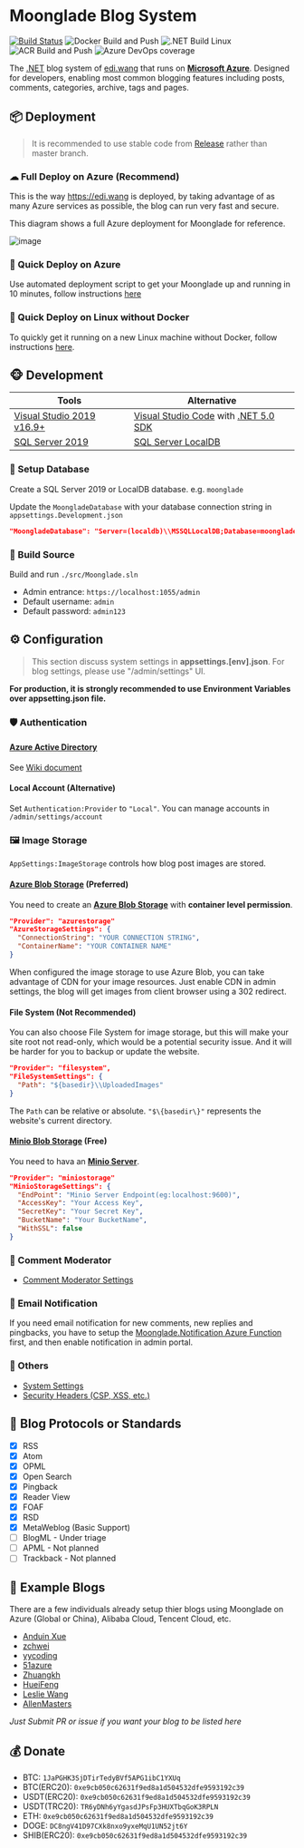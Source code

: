# Moonglade Blog System

[![Build Status](https://dev.azure.com/ediwang/Edi-GitHub/_apis/build/status/EdiWang.Moonglade?branchName=master)](https://dev.azure.com/ediwang/Moonglade%20DevOps/_build/latest?definitionId=68&branchName=master) 
![Docker Build and Push](https://github.com/EdiWang/Moonglade/workflows/Docker%20Build%20and%20Push/badge.svg) 
![.NET Build Linux](https://github.com/EdiWang/Moonglade/workflows/.NET%20Build%20Linux/badge.svg) 
![ACR Build and Push](https://github.com/EdiWang/Moonglade/workflows/ACR%20Build%20and%20Push/badge.svg) 
![Azure DevOps coverage](https://img.shields.io/azure-devops/coverage/ediwang/Moonglade%20DevOps/68?label=Unit%20Test%20Coverage)

The [.NET](https://dotnet.microsoft.com/) blog system of [edi.wang](https://edi.wang) that runs on [**Microsoft Azure**](https://azure.microsoft.com/en-us/). Designed for developers, enabling most common blogging features including posts, comments, categories, archive, tags and pages.

## 📦 Deployment

> It is recommended to use stable code from [Release](https://github.com/EdiWang/Moonglade/releases) rather than master branch.

### ☁ Full Deploy on Azure (Recommend)

This is the way https://edi.wang is deployed, by taking advantage of as many Azure services as possible, the blog can run very fast and secure.

This diagram shows a full Azure deployment for Moonglade for reference.

![image](https://blog.ediwangcdn.com/web-assets/ediwang-azure-arch-visio.png)

### 🐋 Quick Deploy on Azure

Use automated deployment script to get your Moonglade up and running in 10 minutes, follow instructions [here](https://github.com/EdiWang/Moonglade/wiki/Quick-Deploy-on-Azure)

### 🐧 Quick Deploy on Linux without Docker

To quickly get it running on a new Linux machine without Docker, follow instructions [here](https://github.com/EdiWang/Moonglade/wiki/Quick-Install-on-Linux-Machine).

## 🐵 Development

Tools | Alternative
--- | ---
[Visual Studio 2019 v16.9+](https://visualstudio.microsoft.com/) | [Visual Studio Code](https://code.visualstudio.com/) with [.NET 5.0 SDK](http://dot.net)
[SQL Server 2019](https://www.microsoft.com/en-us/sql-server/sql-server-2019) | [SQL Server LocalDB](https://docs.microsoft.com/en-us/sql/database-engine/configure-windows/sql-server-express-localdb?view=sql-server-ver15?WT.mc_id=AZ-MVP-5002809)

### 💾 Setup Database

Create a SQL Server 2019 or LocalDB database. e.g. ```moonglade```

Update the `MoongladeDatabase` with your database connection string in `appsettings.Development.json`

```json
"MoongladeDatabase": "Server=(localdb)\\MSSQLLocalDB;Database=moonglade;Trusted_Connection=True;"
```

### 🔨 Build Source

Build and run `./src/Moonglade.sln`
- Admin entrance: `https://localhost:1055/admin`
- Default username: `admin`
- Default password: `admin123`

## ⚙ Configuration

> This section discuss system settings in **appsettings.[env].json**. For blog settings, please use "/admin/settings" UI.

**For production, it is strongly recommended to use Environment Variables over appsetting.json file.**

### 🛡 Authentication

#### [Azure Active Directory](https://azure.microsoft.com/en-us/services/active-directory/)

See [Wiki document](https://github.com/EdiWang/Moonglade/wiki/Use-Azure-Active-Directory-Authentication)

#### Local Account (Alternative)

Set `Authentication:Provider` to `"Local"`. You can manage accounts in `/admin/settings/account`

### 🖼 Image Storage
`AppSettings:ImageStorage` controls how blog post images are stored.

#### [Azure Blob Storage](https://azure.microsoft.com/en-us/services/storage/blobs/) (Preferred)

You need to create an [**Azure Blob Storage**](https://azure.microsoft.com/en-us/services/storage/blobs/) with **container level permission**. 

```json
"Provider": "azurestorage"
"AzureStorageSettings": {
  "ConnectionString": "YOUR CONNECTION STRING",
  "ContainerName": "YOUR CONTAINER NAME"
}
```

When configured the image storage to use Azure Blob, you can take advantage of CDN for your image resources. Just enable CDN in admin settings, the blog will get images from client browser using a 302 redirect.

#### File System (Not Recommended)

You can also choose File System for image storage, but this will make your site root not read-only, which would be a potential security issue. And it will be harder for you to backup or update the website.

```json
"Provider": "filesystem",
"FileSystemSettings": {
  "Path": "${basedir}\\UploadedImages"
}
```
The ```Path``` can be relative or absolute. ```"$\{basedir\}"``` represents the website's current directory. 

#### [Minio Blob Storage](https://min.io/) (Free)

You need to hava an [**Minio Server**](https://docs.min.io/). 

```json
"Provider": "miniostorage"
"MinioStorageSettings": {
  "EndPoint": "Minio Server Endpoint(eg:localhost:9600)",
  "AccessKey": "Your Access Key",
  "SecretKey": "Your Secret Key",
  "BucketName": "Your BucketName",
  "WithSSL": false
}
```
### 🤬 Comment Moderator

- [Comment Moderator Settings](https://github.com/EdiWang/Moonglade/wiki/Comment-Moderator-Settings)

### 📧 Email Notification

If you need email notification for new comments, new replies and pingbacks, you have to setup the [Moonglade.Notification Azure Function](https://github.com/EdiWang/Moonglade.Notification) first, and then enable notification in admin portal.

### 🔩 Others

- [System Settings](https://github.com/EdiWang/Moonglade/wiki/System-Settings)
- [Security Headers (CSP, XSS, etc.)](https://github.com/EdiWang/Moonglade/wiki/Security-Headers-(CSP,-XSS,-etc.))

## 🎉 Blog Protocols or Standards

- [X] RSS
- [X] Atom
- [X] OPML
- [X] Open Search
- [X] Pingback
- [X] Reader View
- [X] FOAF
- [X] RSD
- [X] MetaWeblog (Basic Support)
- [ ] BlogML - Under triage
- [ ] APML - Not planned
- [ ] Trackback - Not planned

## 🐼 Example Blogs

There are a few individuals already setup thier blogs using Moonglade on Azure (Global or China), Alibaba Cloud, Tencent Cloud, etc.

- [Anduin Xue](https://anduin.aiursoft.com/)
- [zchwei](https://zchwei.com/)
- [yycoding](https://www.yycoding.xyz/)
- [51azure](https://www.51azure.cloud/)
- [Zhuangkh](https://zhuangkh.com/)
- [HueiFeng](https://blog.stackable.cn/)
- [Leslie Wang](https://lesliewxj.com/)
- [AllenMasters](https://allenmasters.com)

*Just Submit PR or issue if you want your blog to be listed here*

## 💰 Donate

- BTC: `1JaPGHK3SjDTirTedyBVf5APG1ibC1YXUq`
- BTC(ERC20): `0xe9cb050c62631f9ed8a1d504532dfe9593192c39`
- USDT(ERC20): `0xe9cb050c62631f9ed8a1d504532dfe9593192c39`
- USDT(TRC20): `TR6yDNh6yYgasdJPsFp3HUXTbqGoK3RPLN`
- ETH: `0xe9cb050c62631f9ed8a1d504532dfe9593192c39`
- DOGE: `DC8ngV41D97CXk8nxo9yxeMqU1UN52jt6Y`
- SHIB(ERC20): `0xe9cb050c62631f9ed8a1d504532dfe9593192c39`